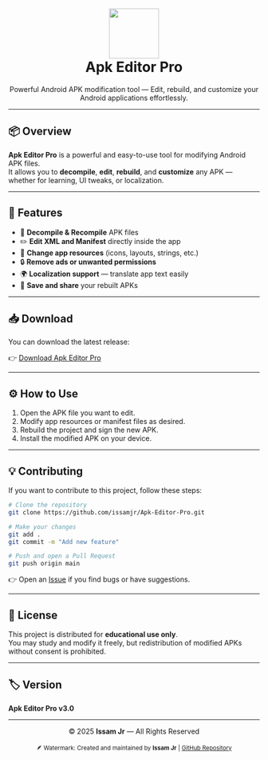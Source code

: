 <h1 align="center">
  <img src="https://raw.githubusercontent.com/issamjr/Apk-Editor-Pro/main/icon.png" width="100" height="100"><br>
  Apk Editor Pro
</h1>

<p align="center">
  Powerful Android APK modification tool — Edit, rebuild, and customize your Android applications effortlessly.
</p>

---

## 📦 Overview

**Apk Editor Pro** is a powerful and easy-to-use tool for modifying Android APK files.  
It allows you to **decompile**, **edit**, **rebuild**, and **customize** any APK — whether for learning, UI tweaks, or localization.

---

## 🚀 Features

- 🧩 **Decompile & Recompile** APK files  
- ✏️ **Edit XML and Manifest** directly inside the app  
- 🎨 **Change app resources** (icons, layouts, strings, etc.)  
- 🔒 **Remove ads or unwanted permissions**  
- 🌍 **Localization support** — translate app text easily  
- 💾 **Save and share** your rebuilt APKs  

---

## 📥 Download

You can download the latest release:

👉 [Download Apk Editor Pro](https://exe.io/apk-editor-pro)

---

## ⚙️ How to Use

1. Open the APK file you want to edit.  
2. Modify app resources or manifest files as desired.  
3. Rebuild the project and sign the new APK.  
4. Install the modified APK on your device.

---

## 💡 Contributing

If you want to contribute to this project, follow these steps:

```bash
# Clone the repository
git clone https://github.com/issamjr/Apk-Editor-Pro.git

# Make your changes
git add .
git commit -m "Add new feature"

# Push and open a Pull Request
git push origin main
```

👉 Open an  [Issue](https://github.com/issamjr/Apk-Editor-Pro/issues) if you find bugs or have suggestions.

---

## 🧾 License

This project is distributed for **educational use only**.  
You may study and modify it freely, but redistribution of modified APKs without consent is prohibited.

---

## 🏷️ Version

**Apk Editor Pro v3.0**

---

<p align="center">
  © 2025 <b>Issam Jr</b> — All Rights Reserved
  <br><br>
  <sub>🪶 Watermark: Created and maintained by <b>Issam Jr</b> | <a href="https://github.com/issamjr/Apk-Editor-Pro">GitHub Repository</a></sub>
</p>
